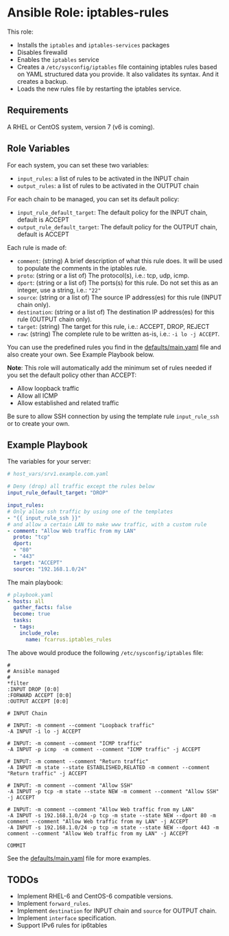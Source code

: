Ansible Role: iptables-rules
=======

This role:
* Installs the `iptables` and `iptables-services` packages
* Disables firewalld
* Enables the `iptables` service
* Creates a `/etc/sysconfig/iptables` file containing iptables rules based on YAML structured data you provide. It also validates its syntax. And it creates a backup.
* Loads the new rules file by restarting the iptables service.

Requirements
------------
A RHEL or CentOS system, version 7 (v6 is coming).


Role Variables
--------------

For each system, you can set these two variables:
* `input_rules`: a list of rules to be activated in the INPUT chain
* `output_rules`: a list of rules to be activated in the OUTPUT chain

For each chain to be managed, you can set its default policy:
* `input_rule_default_target`: The default policy for the INPUT chain, default is ACCEPT
* `output_rule_default_target`: The default policy for the OUTPUT chain, default is ACCEPT

Each rule is made of:
* `comment`: (string) A brief description of what this rule does. It will be used to populate the comments in the iptables rule.
* `proto`: (string or a list of) The protocol(s), i.e.: tcp, udp, icmp.
* `dport`: (string or a list of) The ports(s) for this rule. Do not set this as an integer, use a string, i.e.: `"22"`
* `source`: (string or a list of) The source IP address(es) for this rule (INPUT chain only).
* `destination`: (string or a list of) The destination IP address(es) for this rule (OUTPUT chain only).
* `target`: (string) The target for this rule, i.e.: ACCEPT, DROP, REJECT
* `raw`: (string) The complete rule to be written as-is, i.e.: `-i lo -j ACCEPT`. 

You can use the predefined rules you find in the [defaults/main.yaml](defaults/main.yaml) file and also create your own. See Example Playbook below.

**Note**: This role will automatically add the minimum set of rules needed if you set the default policy other than ACCEPT:
* Allow loopback traffic
* Allow all ICMP
* Allow established and related traffic

Be sure to allow SSH connection by using the template rule `input_rule_ssh` or to create your own.

Example Playbook
----------------

The variables for your server:
```yaml
# host_vars/srv1.example.com.yaml

# Deny (drop) all traffic except the rules below
input_rule_default_target: "DROP"

input_rules:
# Only allow ssh traffic by using one of the templates
- "{{ input_rule_ssh }}"
# and allow a certain LAN to make www traffic, with a custom rule
- comment: "Allow Web traffic from my LAN"
  proto: "tcp"
  dport:
  - "80"
  - "443"
  target: "ACCEPT"
  source: "192.168.1.0/24"
```

The main playbook:
```yaml
# playbook.yaml
- hosts: all
  gather_facts: false
  become: true
  tasks:
  - tags:
    include_role:
      name: fcarrus.iptables_rules
```

The above would produce the following `/etc/sysconfig/iptables` file:
```
#
# Ansible managed
#
*filter
:INPUT DROP [0:0]
:FORWARD ACCEPT [0:0]
:OUTPUT ACCEPT [0:0]

# INPUT Chain

# INPUT: -m comment --comment "Loopback traffic"
-A INPUT -i lo -j ACCEPT

# INPUT: -m comment --comment "ICMP traffic"
-A INPUT -p icmp  -m comment --comment "ICMP traffic" -j ACCEPT

# INPUT: -m comment --comment "Return traffic"
-A INPUT -m state --state ESTABLISHED,RELATED -m comment --comment "Return traffic" -j ACCEPT

# INPUT: -m comment --comment "Allow SSH"
-A INPUT -p tcp -m state --state NEW -m comment --comment "Allow SSH" -j ACCEPT

# INPUT: -m comment --comment "Allow Web traffic from my LAN"
-A INPUT -s 192.168.1.0/24 -p tcp -m state --state NEW --dport 80 -m comment --comment "Allow Web traffic from my LAN" -j ACCEPT
-A INPUT -s 192.168.1.0/24 -p tcp -m state --state NEW --dport 443 -m comment --comment "Allow Web traffic from my LAN" -j ACCEPT

COMMIT
```

See the [defaults/main.yaml](defaults/main.yaml) file for more examples.


TODOs
-----
* Implement RHEL-6 and CentOS-6 compatible versions.
* Implement `forward_rules`.
* Implement `destination` for INPUT chain and `source` for OUTPUT chain.
* Implement `interface` specification.
* Support IPv6 rules for ip6tables
